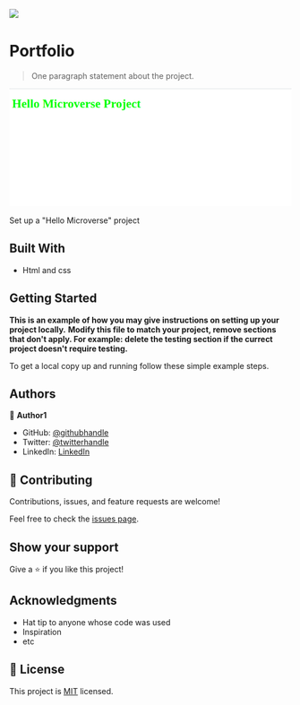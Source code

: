 ![](https://github.com/LionRouge1/Module1.git)

# Portfolio

> One paragraph statement about the project.

![screenshot](images/Module.png)

Set up a "Hello Microverse" project

## Built With

- Html and css

## Getting Started

**This is an example of how you may give instructions on setting up your project locally.**
**Modify this file to match your project, remove sections that don't apply. For example: delete the testing section if the currect project doesn't require testing.**


To get a local copy up and running follow these simple example steps.

## Authors

👤 **Author1**

- GitHub: [@githubhandle](https://github.com/LionRouge1)
- Twitter: [@twitterhandle](https://twitter.com/@Matchoudi1)
- LinkedIn: [LinkedIn](https://linkedin.com/in/linkedinhandle)


## 🤝 Contributing

Contributions, issues, and feature requests are welcome!

Feel free to check the [issues page](../../issues/).

## Show your support

Give a ⭐️ if you like this project!

## Acknowledgments

- Hat tip to anyone whose code was used
- Inspiration
- etc

## 📝 License

This project is [MIT](./MIT.md) licensed.
